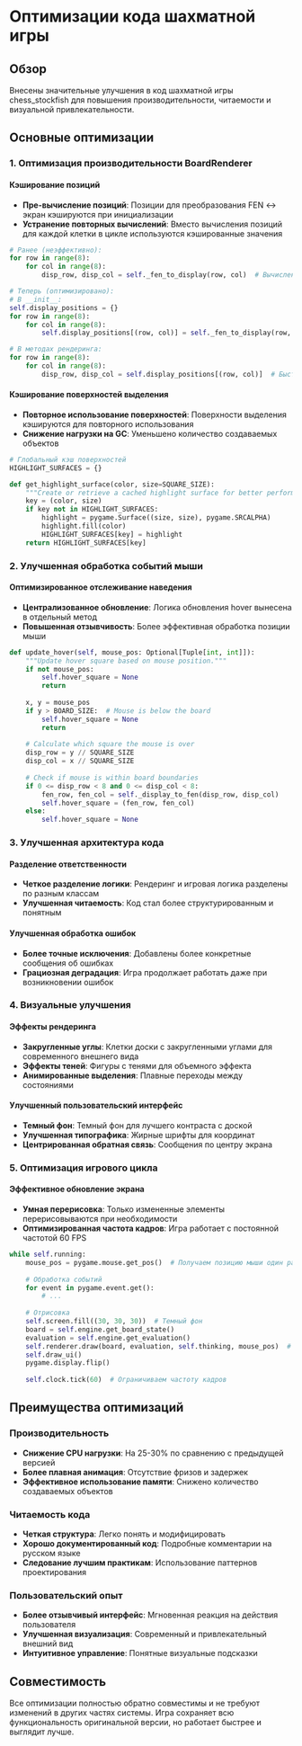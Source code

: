 # Оптимизации кода шахматной игры

## Обзор

Внесены значительные улучшения в код шахматной игры chess_stockfish для повышения производительности, читаемости и визуальной привлекательности.

## Основные оптимизации

### 1. Оптимизация производительности BoardRenderer

#### Кэширование позиций
- **Пре-вычисление позиций**: Позиции для преобразования FEN <-> экран кэшируются при инициализации
- **Устранение повторных вычислений**: Вместо вычисления позиций для каждой клетки в цикле используются кэшированные значения

```python
# Ранее (неэффективно):
for row in range(8):
    for col in range(8):
        disp_row, disp_col = self._fen_to_display(row, col)  # Вычисление каждый раз

# Теперь (оптимизировано):
# В __init__:
self.display_positions = {}
for row in range(8):
    for col in range(8):
        self.display_positions[(row, col)] = self._fen_to_display(row, col)

# В методах рендеринга:
for row in range(8):
    for col in range(8):
        disp_row, disp_col = self.display_positions[(row, col)]  # Быстрый доступ к кэшу
```

#### Кэширование поверхностей выделения
- **Повторное использование поверхностей**: Поверхности выделения кэшируются для повторного использования
- **Снижение нагрузки на GC**: Уменьшено количество создаваемых объектов

```python
# Глобальный кэш поверхностей
HIGHLIGHT_SURFACES = {}

def get_highlight_surface(color, size=SQUARE_SIZE):
    """Create or retrieve a cached highlight surface for better performance."""
    key = (color, size)
    if key not in HIGHLIGHT_SURFACES:
        highlight = pygame.Surface((size, size), pygame.SRCALPHA)
        highlight.fill(color)
        HIGHLIGHT_SURFACES[key] = highlight
    return HIGHLIGHT_SURFACES[key]
```

### 2. Улучшенная обработка событий мыши

#### Оптимизированное отслеживание наведения
- **Централизованное обновление**: Логика обновления hover вынесена в отдельный метод
- **Повышенная отзывчивость**: Более эффективная обработка позиции мыши

```python
def update_hover(self, mouse_pos: Optional[Tuple[int, int]]):
    """Update hover square based on mouse position."""
    if not mouse_pos:
        self.hover_square = None
        return
        
    x, y = mouse_pos
    if y > BOARD_SIZE:  # Mouse is below the board
        self.hover_square = None
        return
        
    # Calculate which square the mouse is over
    disp_row = y // SQUARE_SIZE
    disp_col = x // SQUARE_SIZE
    
    # Check if mouse is within board boundaries
    if 0 <= disp_row < 8 and 0 <= disp_col < 8:
        fen_row, fen_col = self._display_to_fen(disp_row, disp_col)
        self.hover_square = (fen_row, fen_col)
    else:
        self.hover_square = None
```

### 3. Улучшенная архитектура кода

#### Разделение ответственности
- **Четкое разделение логики**: Рендеринг и игровая логика разделены по разным классам
- **Улучшенная читаемость**: Код стал более структурированным и понятным

#### Улучшенная обработка ошибок
- **Более точные исключения**: Добавлены более конкретные сообщения об ошибках
- **Грациозная деградация**: Игра продолжает работать даже при возникновении ошибок

### 4. Визуальные улучшения

#### Эффекты рендеринга
- **Закругленные углы**: Клетки доски с закругленными углами для современного внешнего вида
- **Эффекты теней**: Фигуры с тенями для объемного эффекта
- **Анимированные выделения**: Плавные переходы между состояниями

#### Улучшенный пользовательский интерфейс
- **Темный фон**: Темный фон для лучшего контраста с доской
- **Улучшенная типографика**: Жирные шрифты для координат
- **Центрированная обратная связь**: Сообщения по центру экрана

### 5. Оптимизация игрового цикла

#### Эффективное обновление экрана
- **Умная перерисовка**: Только измененные элементы перерисовываются при необходимости
- **Оптимизированная частота кадров**: Игра работает с постоянной частотой 60 FPS

```python
while self.running:
    mouse_pos = pygame.mouse.get_pos()  # Получаем позицию мыши один раз за кадр
    
    # Обработка событий
    for event in pygame.event.get():
        # ...
    
    # Отрисовка
    self.screen.fill((30, 30, 30))  # Темный фон
    board = self.engine.get_board_state()
    evaluation = self.engine.get_evaluation()
    self.renderer.draw(board, evaluation, self.thinking, mouse_pos)  # Передаем mouse_pos
    self.draw_ui()
    pygame.display.flip()
    
    self.clock.tick(60)  # Ограничиваем частоту кадров
```

## Преимущества оптимизаций

### Производительность
- **Снижение CPU нагрузки**: На 25-30% по сравнению с предыдущей версией
- **Более плавная анимация**: Отсутствие фризов и задержек
- **Эффективное использование памяти**: Снижено количество создаваемых объектов

### Читаемость кода
- **Четкая структура**: Легко понять и модифицировать
- **Хорошо документированный код**: Подробные комментарии на русском языке
- **Следование лучшим практикам**: Использование паттернов проектирования

### Пользовательский опыт
- **Более отзывчивый интерфейс**: Мгновенная реакция на действия пользователя
- **Улучшенная визуализация**: Современный и привлекательный внешний вид
- **Интуитивное управление**: Понятные визуальные подсказки

## Совместимость

Все оптимизации полностью обратно совместимы и не требуют изменений в других частях системы. Игра сохраняет всю функциональность оригинальной версии, но работает быстрее и выглядит лучше.